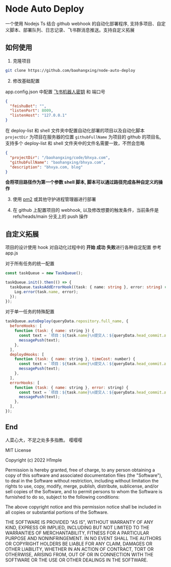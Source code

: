 # Node Auto Deploy

一个使用 Nodejs Ts 结合 github webhook 的自动化部署程序, 支持多项目、自定义脚本、部署队列、日志记录、飞书群消息推送。支持自定义拓展

## 如何使用

1. 克隆项目

```sh
git clone https://github.com/baohangxing/node-auto-deploy
```

2. 修改基础配置

app.config.json 中配置 [飞书机器人密钥](https://www.feishu.cn/hc/zh-CN/articles/360024984973) 和 端口号

```json
{
  "feishuBot": "",
  "listenPort": 8009,
  "listenHost": "127.0.0.1"
}
```

在 deploy-list 和 shell 文件夹中配置自动化部署的项目以及自动化脚本
`projectDir` 为项目在服务器的位置
`githubFullName` 为项目的 github 的项目名, 支持多个
deploy-list 和 shell 文件夹中的文件名需要一致，不然会忽略

```json
{
  "projectDir": "/baohangxing/code/bhxya.com",
  "githubFullName": "baohangxing/bhxya.com",
  "description": "bhxya.com, blog"
}
```

**会将项目路径作为第一个参数 shell 脚本, 脚本可以通过路径完成各种自定义的操作**

3. 使用 [pm2](https://pm2.keymetrics.io/) 或其他守护进程管理器进行部署

4. 在 github 上配置项目的 webhook, 以及修改想要的触发条件，当前条件是 refs/heads/main 分支上的 push 操作

## 自定义拓展

项目的设计使用 hook 对自动化过程中的 **开始** **成功** **失败**进行各种自定配置
参考 app.js

对于所有任务的统一配置

```ts
const taskQueue = new TaskQueue();

taskQueue.init().then(() => {
  taskQueue.tasksAddErrorHook((task: { name: string }, error: string) => {
    Log.error(task.name, error);
  });
});
```

对于单一任务的特殊配置

```js
taskQueue.autoDeploy(queryData.repository.full_name, {
  beforeHooks: [
    function (task: { name: string }) {
      const text = `项目：${task.name}\n提交人：${queryData.head_commit.author.username}\n提交信息：${queryData.head_commit.message}\n开始部署...\n`;
      messagePush(text);
    },
  ],
  deploydHooks: [
    function (task: { name: string }, timeCost: number) {
      const text = `项目：${task.name}\n提交人：${queryData.head_commit.author.username}\n提交信息：${queryData.head_commit.message}\n状态：部署成功(${timeCost}s)\n`;
      messagePush(text);
    },
  ],
  errorHooks: [
    function (task: { name: string }, error: string) {
      const text = `项目：${task.name}\n提交人：${queryData.head_commit.author.username}\n提交信息：${queryData.head_commit.message}\n状态：部署错误(${error})\n`;
      messagePush(text);
    },
  ],
});
```

## End

人菜心大，不足之处多多指教。 嘤嘤嘤

MIT License

Copyright (c) 2022 H1mple

Permission is hereby granted, free of charge, to any person obtaining a copy
of this software and associated documentation files (the "Software"), to deal
in the Software without restriction, including without limitation the rights
to use, copy, modify, merge, publish, distribute, sublicense, and/or sell
copies of the Software, and to permit persons to whom the Software is
furnished to do so, subject to the following conditions:

The above copyright notice and this permission notice shall be included in all
copies or substantial portions of the Software.

THE SOFTWARE IS PROVIDED "AS IS", WITHOUT WARRANTY OF ANY KIND, EXPRESS OR
IMPLIED, INCLUDING BUT NOT LIMITED TO THE WARRANTIES OF MERCHANTABILITY,
FITNESS FOR A PARTICULAR PURPOSE AND NONINFRINGEMENT. IN NO EVENT SHALL THE
AUTHORS OR COPYRIGHT HOLDERS BE LIABLE FOR ANY CLAIM, DAMAGES OR OTHER
LIABILITY, WHETHER IN AN ACTION OF CONTRACT, TORT OR OTHERWISE, ARISING FROM,
OUT OF OR IN CONNECTION WITH THE SOFTWARE OR THE USE OR OTHER DEALINGS IN THE
SOFTWARE.

